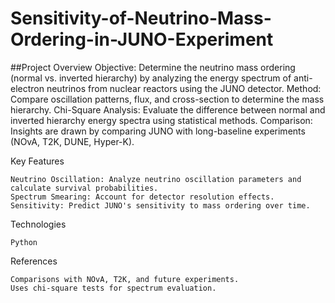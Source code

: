 # Sensitivity-of-Neutrino-Mass-Ordering-in-JUNO-Experiment

##Project Overview
  Objective: Determine the neutrino mass ordering (normal vs. inverted hierarchy) by analyzing the energy spectrum of anti-electron neutrinos from nuclear reactors using the JUNO detector.
    Method: Compare oscillation patterns, flux, and cross-section to determine the mass hierarchy.
    Chi-Square Analysis: Evaluate the difference between normal and inverted hierarchy energy spectra using statistical methods.
    Comparison: Insights are drawn by comparing JUNO with long-baseline experiments (NOvA, T2K, DUNE, Hyper-K).

Key Features

    Neutrino Oscillation: Analyze neutrino oscillation parameters and calculate survival probabilities.
    Spectrum Smearing: Account for detector resolution effects.
    Sensitivity: Predict JUNO's sensitivity to mass ordering over time.

Technologies 

    Python

References

    Comparisons with NOvA, T2K, and future experiments.
    Uses chi-square tests for spectrum evaluation.
